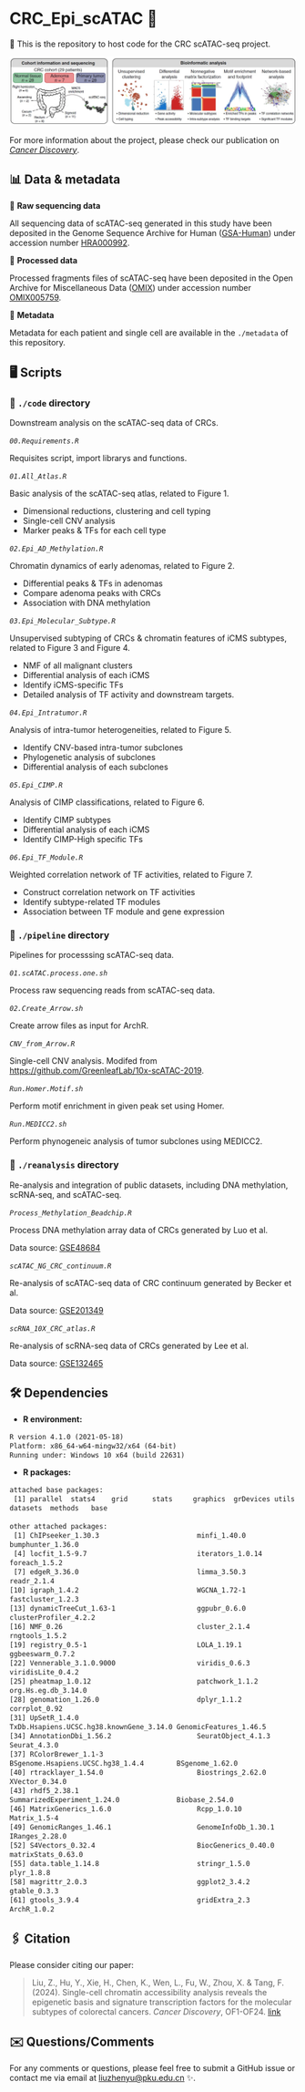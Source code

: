 # CRC_Epi_scATAC 🧬

🎯 This is the repository to host code for the CRC scATAC-seq project.

![Fig1A](./metadata/Fig1A.jpg)

For more information about the project, please check our publication on [*Cancer Discovery*](https://aacrjournals.org/cancerdiscovery/article-abstract/doi/10.1158/2159-8290.CD-23-1445/735072/Single-cell-chromatin-accessibility-analysis).

## 📊 Data & metadata

🧬 **Raw sequencing data**

All sequencing data of scATAC-seq generated in this study have been deposited in the Genome Sequence Archive for Human ([GSA-Human](https://ngdc.cncb.ac.cn/gsa-human/)) under accession number [HRA000992](https://ngdc.cncb.ac.cn/gsa-human/browse/HRA000992).

📑 **Processed data**

Processed fragments files of scATAC-seq have been deposited in the Open Archive for Miscellaneous Data ([OMIX](https://ngdc.cncb.ac.cn/omix/)) under accession number [OMIX005759](https://ngdc.cncb.ac.cn/omix/release/OMIX005759).

📝 **Metadata**

Metadata for each patient and single cell are available in the `./metadata` of this repository.

## 🖥️ Scripts

### 📂 `./code` directory

Downstream analysis on the scATAC-seq data of CRCs.

*`00.Requirements.R`*

Requisites script, import librarys and functions.

*`01.All_Atlas.R`*

Basic analysis of the scATAC-seq atlas, related to Figure 1.

- Dimensional reductions, clustering and cell typing
- Single-cell CNV analysis
- Marker peaks & TFs for each cell type

*`02.Epi_AD_Methylation.R`*

Chromatin dynamics of early adenomas, related to Figure 2.

- Differential peaks & TFs in adenomas
- Compare adenoma peaks with CRCs
- Association with DNA methylation

*`03.Epi_Molecular_Subtype.R`*

Unsupervised subtyping of CRCs & chromatin features of iCMS subtypes, related to Figure 3 and Figure 4.

- NMF of all malignant clusters
- Differential analysis of each iCMS
- Identify iCMS-specific TFs
- Detailed analysis of TF activity and downstream targets.

*`04.Epi_Intratumor.R`*

Analysis of intra-tumor heterogeneities, related to Figure 5.

- Identify CNV-based intra-tumor subclones
- Phylogenetic analysis of subclones
- Differential analysis of each subclones

*`05.Epi_CIMP.R`*

Analysis of CIMP classifications, related to Figure 6.

- Identify CIMP subtypes
- Differential analysis of each iCMS
- Identify CIMP-High specific TFs

*`06.Epi_TF_Module.R`*

Weighted correlation network of TF activities, related to Figure 7.

- Construct correlation network on TF activities
- Identify subtype-related TF modules
- Association between TF module and gene expression

### 📂 `./pipeline` directory

Pipelines for processsing scATAC-seq data.

*`01.scATAC.process.one.sh`*

Process raw sequencing reads from scATAC-seq data.

*`02.Create_Arrow.sh`*

Create arrow files as input for ArchR.

*`CNV_from_Arrow.R`*

Single-cell CNV analysis. Modifed from https://github.com/GreenleafLab/10x-scATAC-2019.

*`Run.Homer.Motif.sh`*

Perform motif enrichment in given peak set using Homer.

*`Run.MEDICC2.sh`*

Perform phynogeneic analysis of tumor subclones using MEDICC2.

### 📂 `./reanalysis` directory

Re-analysis and integration of public datasets, including DNA methylation, scRNA-seq, and scATAC-seq.

*`Process_Methylation_Beadchip.R`*

Process DNA methylation array data of CRCs generated by Luo et al.

Data source: [GSE48684](https://www.ncbi.nlm.nih.gov/geo/query/acc.cgi?acc=GSE48684)

*`scATAC_NG_CRC_continuum.R`*

Re-analysis of scATAC-seq data of CRC continuum generated by Becker et al.

Data source: [GSE201349](https://www.ncbi.nlm.nih.gov/geo/query/acc.cgi?acc=GSE201349)

*`scRNA_10X_CRC_atlas.R`*

Re-analysis of scRNA-seq data of CRCs generated by Lee et al.

Data source: [GSE132465](https://www.ncbi.nlm.nih.gov/geo/query/acc.cgi?acc=GSE132465)

## 🛠️ Dependencies

- **R environment:**

``` text
R version 4.1.0 (2021-05-18)
Platform: x86_64-w64-mingw32/x64 (64-bit)
Running under: Windows 10 x64 (build 22631)
```

- **R packages:**

``` text
attached base packages:
 [1] parallel  stats4    grid      stats     graphics  grDevices utils     datasets  methods   base

other attached packages:
 [1] ChIPseeker_1.30.3                        minfi_1.40.0                             bumphunter_1.36.0
 [4] locfit_1.5-9.7                           iterators_1.0.14                         foreach_1.5.2
 [7] edgeR_3.36.0                             limma_3.50.3                             readr_2.1.4
[10] igraph_1.4.2                             WGCNA_1.72-1                             fastcluster_1.2.3
[13] dynamicTreeCut_1.63-1                    ggpubr_0.6.0                             clusterProfiler_4.2.2
[16] NMF_0.26                                 cluster_2.1.4                            rngtools_1.5.2
[19] registry_0.5-1                           LOLA_1.19.1                              ggbeeswarm_0.7.2
[22] Vennerable_3.1.0.9000                    viridis_0.6.3                            viridisLite_0.4.2
[25] pheatmap_1.0.12                          patchwork_1.1.2                          org.Hs.eg.db_3.14.0
[28] genomation_1.26.0                        dplyr_1.1.2                              corrplot_0.92
[31] UpSetR_1.4.0                             TxDb.Hsapiens.UCSC.hg38.knownGene_3.14.0 GenomicFeatures_1.46.5
[34] AnnotationDbi_1.56.2                     SeuratObject_4.1.3                       Seurat_4.3.0
[37] RColorBrewer_1.1-3                       BSgenome.Hsapiens.UCSC.hg38_1.4.4        BSgenome_1.62.0
[40] rtracklayer_1.54.0                       Biostrings_2.62.0                        XVector_0.34.0
[43] rhdf5_2.38.1                             SummarizedExperiment_1.24.0              Biobase_2.54.0
[46] MatrixGenerics_1.6.0                     Rcpp_1.0.10                              Matrix_1.5-4
[49] GenomicRanges_1.46.1                     GenomeInfoDb_1.30.1                      IRanges_2.28.0
[52] S4Vectors_0.32.4                         BiocGenerics_0.40.0                      matrixStats_0.63.0
[55] data.table_1.14.8                        stringr_1.5.0                            plyr_1.8.8
[58] magrittr_2.0.3                           ggplot2_3.4.2                            gtable_0.3.3
[61] gtools_3.9.4                             gridExtra_2.3                            ArchR_1.0.2
```

## 🖇️ Citation

Please consider citing our paper:

 > Liu, Z., Hu, Y., Xie, H., Chen, K., Wen, L., Fu, W., Zhou, X. & Tang, F. (2024). Single-cell chromatin accessibility analysis reveals the epigenetic basis and signature transcription factors for the molecular subtypes of colorectal cancers. *Cancer Discovery*, OF1-OF24. [link](https://aacrjournals.org/cancerdiscovery/article/doi/10.1158/2159-8290.CD-23-1445/742831/Single-Cell-Chromatin-Accessibility-Analysis)

## ✉️ Questions/Comments

For any comments or questions, please feel free to submit a GitHub issue or contact me via email at liuzhenyu@pku.edu.cn ✨.